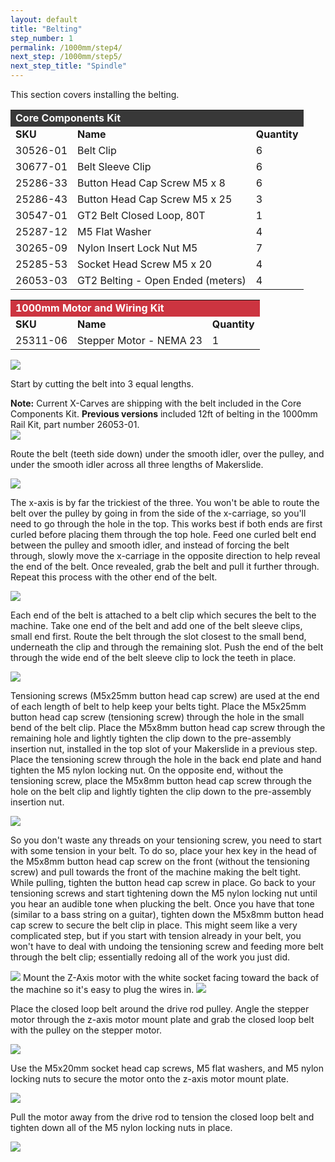 ```yaml
---
layout: default
title: "Belting"
step_number: 1
permalink: /1000mm/step4/
next_step: /1000mm/step5/
next_step_title: "Spindle"
---
```

<p>This section covers installing the belting.</p>

<table>
  <tr>
    <td style="color:#fff;background: #383838" colspan="3">
      <b>Core Components Kit</b>
    </td>
  </tr>
  <tr>
    <td>
      <b>SKU</b>
    </td>
    <td>
      <b>Name</b>
    </td>
    <td>
      <b>Quantity</b>
    </td>
  </tr>
  <tr>
    <td>
      30526-01
    </td>
    <td>
      Belt Clip
    </td>
    <td>
      6
    </td>
  </tr>
  <tr>
    <td>
      30677-01
    </td>
    <td>
      Belt Sleeve Clip
    </td>
    <td>
      6
    </td>
  </tr>
  <tr>
    <td>
      25286-33
    </td>
    <td>
      Button Head Cap Screw M5 x 8
    </td>
    <td>
      6
    </td>
  </tr>
  <tr>
    <td>
      25286-43
    </td>
    <td>
      Button Head Cap Screw M5 x 25
    </td>
    <td>
      3
    </td>
  </tr>
  <tr>
    <td>
      30547-01
    </td>
    <td>
      GT2 Belt Closed Loop, 80T
    </td>
    <td>
      1
    </td>
  </tr>
  <tr>
    <td>
      25287-12
    </td>
    <td>
      M5 Flat Washer
    </td>
    <td>
      4
    </td>
  </tr>
  <tr>
    <td>
      30265-09
    </td>
    <td>
      Nylon Insert Lock Nut M5
    </td>
    <td>
      7
    </td>
  </tr>
  <tr>
    <td>
      25285-53
    </td>
    <td>
      Socket Head Screw M5 x 20
    </td>
    <td>
      4
    </td>
  </tr>
  <tr>
    <td>
      26053-03
    </td>
    <td>
      GT2 Belting - Open Ended (meters)
    </td>
    <td>
      4
    </td>
  </tr>
</table>
<table>
  <tr>
    <td style="color:#fff;background: #CC3440" colspan="3">
      <b>1000mm Motor and Wiring Kit</b>
    </td>
  </tr>
  <tr>
    <td>
      <b>SKU</b>
    </td>
    <td>
      <b>Name</b>
    </td>
    <td>
      <b>Quantity</b>
    </td>
  </tr>
  <tr>
    <td>
      25311-06
    </td>
    <td>
      Stepper Motor - NEMA 23
    </td>
    <td>
      1
    </td>
  </tr>
</table>


<img src="./photo/jpfs_DSC2791.jpg">
<p>Start by cutting the belt into 3 equal lengths.</p>

<div class="note">
<i class="fa fa-hand-o-right"></i>
 <span class="note-text">
 <strong>Note:</strong> Current X-Carves are shipping with the belt included in the Core Components Kit.  <strong>Previous versions</strong> included 12ft of belting in the 1000mm Rail Kit, part number 26053-01.
 </span>
</div>

<img src="./photo/P4210474jpg04.jpg">
<p>Route the belt (teeth side down) under the smooth idler, over the pulley, and under the smooth idler across all three lengths of Makerslide.</p>
<img src="./photo/P4210483jpg13.jpg">
<p>The x-axis is by far the trickiest of the three.  You won't be able to route the belt over the pulley by going in from the side of the x-carriage, so you'll need to go through the hole in the top.  This works best if both ends are first curled before placing them through the top hole.  Feed one curled belt end between the pulley and smooth idler, and instead of forcing the belt through, slowly move the x-carriage in the opposite direction to help reveal the end of the belt.  Once revealed, grab the belt and pull it further through.  Repeat this process with the other end of the belt.</p>
<img src="./photo/P4210479jpg09.jpg">
<p>Each end of the belt is attached to a belt clip which secures the belt to the machine.  Take one end of the belt and add one of the belt sleeve clips, small end first.  Route the belt through the slot closest to the small bend, underneath the clip and through the remaining slot.  Push the end of the belt through the wide end of the belt sleeve clip to lock the teeth in place.</p>
<img src="./photo/P4210485jpg15.jpg">
<p>Tensioning screws (M5x25mm button head cap screw) are used at the end of each length of belt to help keep your belts tight.  Place the M5x25mm button head cap screw (tensioning screw) through the hole in the small bend of the belt clip.  Place the M5x8mm button head cap screw through the remaining hole and lightly tighten the clip down to the pre-assembly insertion nut, installed in the top slot of your Makerslide in a previous step.  Place the tensioning screw through the hole in the back end plate and hand tighten the M5 nylon locking nut.  On the opposite end, without the tensioning screw, place the M5x8mm button head cap screw through the hole on the belt clip and lightly tighten the clip down to the pre-assembly insertion nut.</p>
<img src="./photo/jpfs_DSC2795.jpg">
<p>So you don't waste any threads on your tensioning screw, you need to start with some tension in your belt. To do so, place your hex key in the head of the M5x8mm button head cap screw on the front (without the tensioning screw) and pull towards the front of the machine making the belt tight.  While pulling, tighten the button head cap screw in place.  Go back to your tensioning screws and start tightening down the M5 nylon locking nut until you hear an audible tone when plucking the belt.  Once you have that tone (similar to a bass string on a guitar), tighten down the M5x8mm button head cap screw to secure the belt clip in place.  This might seem like a very complicated step, but if you start with tension already in your belt, you won't have to deal with undoing the tensioning screw and feeding more belt through the belt clip; essentially redoing all of the work you just did.</p>
<img src="./photo/jpfs_DSC2798.jpg">
Mount the Z-Axis motor with the white socket facing toward the back of the machine so it's easy to plug the wires in.
<img src="./photo/P4210487jpg17.jpg">
<p>Place the closed loop belt around the drive rod pulley.  Angle the stepper motor through the z-axis motor mount plate and grab the closed loop belt with the pulley on the stepper motor.</p>
<img src="./photo/P4210490jpg20.jpg">
<p>Use the M5x20mm socket head cap screws, M5 flat washers, and M5 nylon locking nuts to secure the motor onto the z-axis motor mount plate.</p>
<img src="./photo/P4210493jpg23.jpg">
<p>Pull the motor away from the drive rod to tension the closed loop belt and tighten down all of the M5 nylon locking nuts in place.</p>
<img src="./photo/jpfs_DSC2800.jpg">
